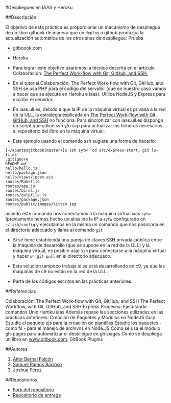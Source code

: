 #Despliegues en IAAS y Heroku

##Descripción

El objetivo de esta práctica es proporcionar un mecanismo de despliegue de un libro gitbook de manera que un ```deploy``` a github produzca la actualización automática de los otros sites de despliegue: Prueba

* gitboook.com

* Heroku

* Para lograr este objetivo usaremos la técnica descrita en el artículo Colaboración: [The Perfect Work-flow with Git, GitHub, and SSH.](https://casianorodriguezleon.gitbooks.io/ull-esit-1617/content/apuntes/colaboracion/)

* En el tutorial Colaboración: The Perfect Work-flow with Git, GitHub, and SSH se usa PHP para el código del servidor (que en nuestro caso vamos a hacer que se ejecute en Heroku e iaas). Utilice NodeJS y Express para escribir el servidor.

* En iaas.ull.es, debido a que la IP de la máquina virtual es privada a la red de la ULL, la estrategia explicada en [The Perfect Work-flow with Git, GitHub, and SSH](https://casianorodriguezleon.gitbooks.io/ull-esit-1617/content/apuntes/colaboracion/)
 no funciona.
Para sincronizar con iaas.ull.es disponga un script que utilice ssh y/o scp para actualizar los ficheros necesarios al repositorio del libro en la máquina virtual.

* Este ejemplo usando el comando ssh sugiere una forma de hacerlo:

```shell
[~/apuntesgitbook(master)]$ ssh sytw 'cd src/express-start; git ls-files'
.gitignore
README.md
hello/hello.js
hello/package.json
hello/views/index.ejs
routes/Rakefile
routes/app.js
routes/birds.js
routes/gulpfile.js
routes/package.json
routes/public/images/kitten.jpg
```

usando este comando nos conectamos a la máquina virtual iaas ```sytw``` (previamente hemos hecho un alias ide la IP a ```sytw``` configurado en ```~/.ssh/config``` y ejecutamos en la misma un comando que nos posiciona en el directorio adecuado y llama al comando ```git```

* Si se tiene establecida una pareja de claves SSH privada-pública entre la máquina de desarrollo (que se supone en la red de la ULL) y la máquina virtual, es posible usar ```ssh``` para conectarse a la máquina virtual y hacer ```un git pull``` en el directorio adecuado.

* Esta solución tampoco trabaja si se está desarrollando en c9, ya que las máquinas de c9 no están en la red de la ULL.

* Parta de los códigos escritos en las prácticas anteriores.

##Referencias

Colaboración: The Perfect Work-flow with Git, GitHub, and SSH
The Perfect Workflow, with Git, GitHub, and SSH
Express
Procesos: Ejecutando comandos Unix
Heroku
iaas
Además repase las secciones utilizadas en las prácticas anteriores:
Creación de Paquetes y Módulos en NodeJS
Gulp
Estudie el paquete ejs para la creación de plantillas
Estudie los paquetes - como fs - para el manejo de archivos en Node.JS
Como se usa el módulo gh-pages para automatizar el despliegue en gh-pages
Como se despliega un libro en www.gitbook.com,
GitBook Plugins

##Autores

1. [Aitor Bernal Falcón](http://alu0100830064.github.io/)
2. [Samuel Ramos Barroso](http://losnen.github.io/)
3. [Joshua Pérez](http://joshuape.github.io/)

##Repositorios

* [Fork del repositorio](https://github.com/Losnen/tareas-iniciales-aitor-joshua-samuel)
* [Repositorio de entrega](https://github.com/ULL-ESIT-SYTW-1617/tareas-iniciales-aitor-joshua-samuel)
